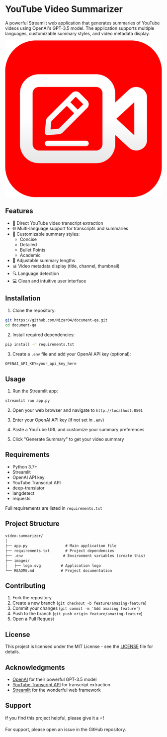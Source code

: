 # YouTube Video Summarizer

A powerful Streamlit web application that generates summaries of YouTube videos using OpenAI's GPT-3.5 model. The application supports multiple languages, customizable summary styles, and video metadata display.

![Video Summarizer Demo](images/logo.svg)

## Features

- 🎥 Direct YouTube video transcript extraction
- 🌐 Multi-language support for transcripts and summaries
- 🎨 Customizable summary styles:
  - Concise
  - Detailed
  - Bullet Points
  - Academic
- 📏 Adjustable summary lengths
- 📊 Video metadata display (title, channel, thumbnail)
- 🔍 Language detection
- 💻 Clean and intuitive user interface

## Installation

1. Clone the repository:
```bash
git https://github.com/Nizar04/document-qa.git
cd document-qa
```

2. Install required dependencies:
```bash
pip install -r requirements.txt
```

3. Create a `.env` file and add your OpenAI API key (optional):
```env
OPENAI_API_KEY=your_api_key_here
```

## Usage

1. Run the Streamlit app:
```bash
streamlit run app.py
```

2. Open your web browser and navigate to `http://localhost:8501`

3. Enter your OpenAI API key (if not set in `.env`)

4. Paste a YouTube URL and customize your summary preferences

5. Click "Generate Summary" to get your video summary

## Requirements

- Python 3.7+
- Streamlit
- OpenAI API key
- YouTube Transcript API
- deep-translator
- langdetect
- requests

Full requirements are listed in `requirements.txt`

## Project Structure

```
video-summarizer/
│
├── app.py                 # Main application file
├── requirements.txt       # Project dependencies
├── .env                  # Environment variables (create this)
├── images/
│   ├── logo.svg         # Application logo
└── README.md            # Project documentation
```

## Contributing

1. Fork the repository
2. Create a new branch (`git checkout -b feature/amazing-feature`)
3. Commit your changes (`git commit -m 'Add amazing feature'`)
4. Push to the branch (`git push origin feature/amazing-feature`)
5. Open a Pull Request

## License

This project is licensed under the MIT License - see the [LICENSE](LICENSE) file for details.

## Acknowledgments

- [OpenAI](https://openai.com/) for their powerful GPT-3.5 model
- [YouTube Transcript API](https://github.com/jdepoix/youtube-transcript-api) for transcript extraction
- [Streamlit](https://streamlit.io/) for the wonderful web framework

## Support

If you find this project helpful, please give it a ⭐️!

For support, please open an issue in the GitHub repository.
